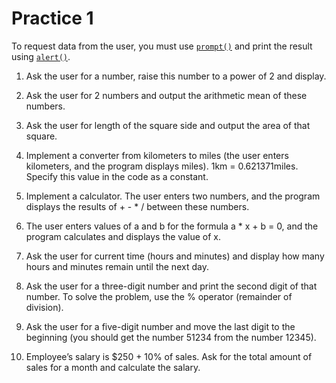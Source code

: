 # Practice 1

To request data from the user, you must use [`prompt()`](https://developer.mozilla.org/en-US/docs/Web/API/Window/prompt) and print
the result using [`alert()`](https://developer.mozilla.org/en-US/docs/Web/API/Window/alert).

1. Ask the user for a number, raise this number to a power of 2
and display.

2. Ask the user for 2 numbers and output the arithmetic mean of
these numbers.

3. Ask the user for length of the square side and output the area
of that square.

4. Implement a converter from kilometers to miles (the user enters
kilometers, and the program displays miles). 1km = 0.621371miles.
Specify this value in the code as a constant.

5. Implement a calculator. The user enters two numbers, and the
program displays the results of + - * / between these numbers.

6. The user enters values of a and b for the formula a * x + b = 0,
and the program calculates and displays the value of x.

7. Ask the user for current time (hours and minutes) and display
how many hours and minutes remain until the next day.

8. Ask the user for a three-digit number and print the second
digit of that number. To solve the problem, use the % operator
(remainder of division).

9. Ask the user for a five-digit number and move the last digit
to the beginning (you should get the number 51234 from the
number 12345).

10. Employee’s salary is $250 + 10% of sales. Ask for the total amount
of sales for a month and calculate the salary.